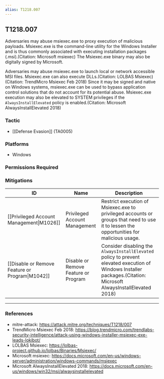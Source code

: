 ```yaml
---
alias: T1218.007
---
```


## T1218.007

Adversaries may abuse msiexec.exe to proxy execution of malicious payloads. Msiexec.exe is the command-line utility for the Windows Installer and is thus commonly associated with executing installation packages (.msi).(Citation: Microsoft msiexec) The Msiexec.exe binary may also be digitally signed by Microsoft.

Adversaries may abuse msiexec.exe to launch local or network accessible MSI files. Msiexec.exe can also execute DLLs.(Citation: LOLBAS Msiexec)(Citation: TrendMicro Msiexec Feb 2018) Since it may be signed and native on Windows systems, msiexec.exe can be used to bypass application control solutions that do not account for its potential abuse. Msiexec.exe execution may also be elevated to SYSTEM privileges if the <code>AlwaysInstallElevated</code> policy is enabled.(Citation: Microsoft AlwaysInstallElevated 2018)


### Tactic
- [[Defense Evasion]] (TA0005)

### Platforms
- Windows

### Permissions Required

### Mitigations

| ID | Name | Description |
| --- | --- | --- |
| [[Privileged Account Management\|M1026]] | Privileged Account Management | Restrict execution of Msiexec.exe to privileged accounts or groups that need to use it to lessen the opportunities for malicious usage. |
| [[Disable or Remove Feature or Program\|M1042]] | Disable or Remove Feature or Program | Consider disabling the <code>AlwaysInstallElevated</code> policy to prevent elevated execution of Windows Installer packages.(Citation: Microsoft AlwaysInstallElevated 2018) |


---
### References

- mitre-attack: https://attack.mitre.org/techniques/T1218/007
- TrendMicro Msiexec Feb 2018: https://blog.trendmicro.com/trendlabs-security-intelligence/attack-using-windows-installer-msiexec-exe-leads-lokibot/
- LOLBAS Msiexec: https://lolbas-project.github.io/lolbas/Binaries/Msiexec/
- Microsoft msiexec: https://docs.microsoft.com/en-us/windows-server/administration/windows-commands/msiexec
- Microsoft AlwaysInstallElevated 2018: https://docs.microsoft.com/en-us/windows/win32/msi/alwaysinstallelevated
